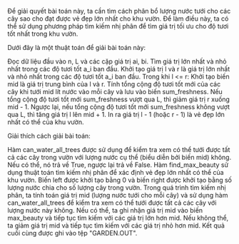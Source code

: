 Để giải quyết bài toán này, ta cần tìm cách phân bổ lượng nước tưới cho các cây sao cho đạt được vẻ đẹp lớn nhất cho khu vườn. Để làm điều này, ta có thể sử dụng phương pháp tìm kiếm nhị phân để tìm giá trị tối ưu cho độ tươi tốt nhất trong khu vườn.

Dưới đây là một thuật toán để giải bài toán này:

Đọc dữ liệu đầu vào n, L và các cặp giá trị ai, bi.
Tìm giá trị lớn nhất và nhỏ nhất trong các độ tươi tốt a_i ban đầu.
Khởi tạo giá trị l và r là giá trị lớn nhất và nhỏ nhất trong các độ tươi tốt a_i ban đầu.
Trong khi l <= r:
Khởi tạo biến mid là giá trị trung bình của l và r.
Tính tổng cộng độ tươi tốt mới của các cây khi tưới mid lít nước vào mỗi cây và lưu vào biến sum_freshness.
Nếu tổng cộng độ tươi tốt mới sum_freshness vượt qua L, thì giảm giá trị r xuống mid - 1.
Ngược lại, nếu tổng cộng độ tươi tốt mới sum_freshness không vượt qua L, thì tăng giá trị l lên mid + 1.
In ra giá trị l - 1 (hoặc r - 1) là vẻ đẹp lớn nhất có thể của khu vườn.


Giải thích cách giải bài toán:

Hàm can_water_all_trees được sử dụng để kiểm tra xem có thể tưới được tất cả các cây trong vườn với lượng nước cụ thể (biểu diễn bởi biến mid) không. Nếu có thể, nó trả về True, ngược lại trả về False.
Hàm find_max_beauty sử dụng thuật toán tìm kiếm nhị phân để xác định vẻ đẹp lớn nhất có thể của khu vườn. Biến left được khởi tạo bằng 0 và biến right được khởi tạo bằng số lượng nước chia cho số lượng cây trong vườn.
Trong quá trình tìm kiếm nhị phân, ta tính toán giá trị mid (lượng nước tưới cho mỗi cây) và sử dụng hàm can_water_all_trees để kiểm tra xem có thể tưới được tất cả các cây với lượng nước này không. Nếu có thể, ta ghi nhận giá trị mid vào biến max_beauty và tiếp tục tìm kiếm với các giá trị lớn hơn mid. Nếu không thể, ta giảm giá trị mid và tiếp tục tìm kiếm với các giá trị nhỏ hơn mid.
Kết quả cuối cùng được ghi vào tệp "GARDEN.OUT".